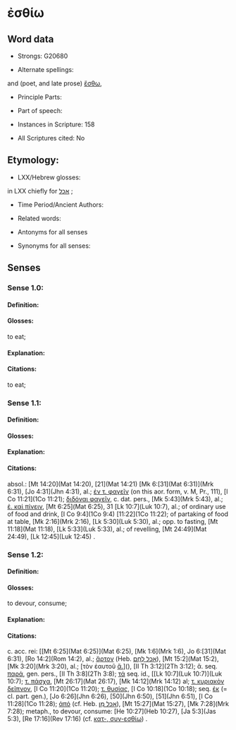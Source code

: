 # ἐσθίω

<!-- Status: S2=NeedsEdits -->
<!-- Lexica used for edits:   -->

## Word data

* Strongs: G20680

* Alternate spellings:

and (poet, and late prose) [ἔσθω](), 

* Principle Parts: 


* Part of speech: 


* Instances in Scripture: 158

* All Scriptures cited: No

## Etymology: 


* LXX/Hebrew glosses: 

in LXX chiefly for [אכל](//en-uhl/H0398) ;

* Time Period/Ancient Authors: 


* Related words: 

* Antonyms for all senses

* Synonyms for all senses: 


## Senses 


### Sense  1.0: 

#### Definition: 

#### Glosses: 

to eat; 

#### Explanation: 


#### Citations: 

to eat;

### Sense  1.1: 

#### Definition: 


#### Glosses:



#### Explanation:



#### Citations: 

absol.: [Mt 14:20](Mat 14:20),  [21](Mat 14:21) [Mk 6:[31](Mat 6:31)](Mrk 6:31), [Jo 4:31](Jhn 4:31), al.; [ἐν τ. φαγεῖν]() (on this aor. form, v. M, Pr., 111), [I Co 11:21](1Co 11:21); [διδόναι φαγεῖν](), c. dat. pers., [Mk 5:43](Mrk 5:43), al.; [ἐ. καὶ πίνειν](), [Mt 6:25](Mat 6:25),  31 [Lk 10:7](Luk 10:7), al.; of ordinary use of food and drink, [I Co 9:4](1Co 9:4)  [11:22](1Co 11:22); of partaking of food at table, [Mk 2:16](Mrk 2:16), [Lk 5:30](Luk 5:30), al.; opp. to fasting, [Mt 11:18](Mat 11:18), [Lk 5:33](Luk 5:33), al.; of revelling, [Mt 24:49](Mat 24:49), [Lk 12:45](Luk 12:45) . 

### Sense  1.2: 

#### Definition: 

#### Glosses: 

to devour, consume; 

#### Explanation: 


#### Citations: 

c. acc. rei: [[Mt 6:25](Mat 6:25)](Mat 6:25), [Mk 1:6](Mrk 1:6), Jo 6:[31](Mat 6:31), [Ro 14:2](Rom 14:2), al.; [ἄρτον]() (Heb. [אָכַל לֶחֶם](//en-uhl/H0398)), [Mt 15:2](Mat 15:2), [Mk 3:20](Mrk 3:20), al.; [τὸν ἑαυτοῦ [ἄ.]()](), [II Th 3:12](2Th 3:12); ἄ. seq. [παρά](), gen. pers., [II Th 3:8](2Th 3:8); [τά]() seq. id., [[Lk 10:7](Luk 10:7)](Luk 10:7); [τ. πάσχα](), [Mt 26:17](Mat 26:17), [Mk 14:12](Mrk 14:12) al; [τ. κυριακὸν δεῖπνον](), [I Co 11:20](1Co 11:20); [τ. θυσίας](), [I Co 10:18](1Co 10:18); seq. [ἐκ]() (= cl. part. gen.), [Jo 6:26](Jhn 6:26), [50](Jhn 6:50), [51](Jhn 6:51), [I Co 11:28](1Co 11:28); [ἀπό]() (cf. Heb. [אָכַל מִן](//en-uhl/H0398)), [Mt 15:27](Mat 15:27), [Mk 7:28](Mrk 7:28); metaph., to devour, consume: [He 10:27](Heb 10:27), [Ja 5:3](Jas 5:3), [Re 17:16](Rev 17:16) (cf. [κατ-, συν-εσθίω]()) . 
